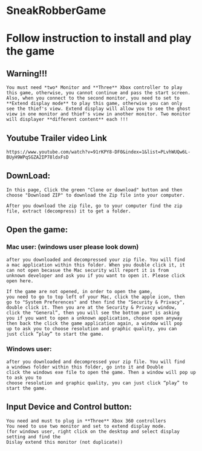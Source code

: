 # SneakRobberGame

# Follow instruction to install and play the game

## Warning!!! 

    You must need *two* Monitor and **Three** Xbox controller to play 
    this game, otherwise, you cannot continue and pass the start screen.
    Also, when you connect to the second monitor, you need to set to 
    **Extend display mode** to play this game, otherwise you can only 
    see the thief's view. Extend display will allow you to see the ghost
    view in one monitor and thief's view in another monitor. Two monitor 
    will displayer **different content** each !!!

## Youtube Trailer video Link
    https://www.youtube.com/watch?v=91rKPY8-DF0&index=1&list=PLvhWUQw6L-BUyH9WPqSGZA2IP78ldxFsD

## DownLoad:

    In this page, Click the green "Clone or download" button and then
    choose "Download ZIP" to download the Zip file into your computer.

    After you download the zip file, go to your computer find the zip
    file, extract (decompress) it to get a folder.

## Open the game:
### Mac user: (windows user please look down)
    after you downloaded and decompressed your zip file. You will find
    a mac application within this folder. When you double click it, it
    can not open becasue the Mac security will report it is from
    unknown developer and ask you if you want to open it. Please click
    open here.

    If the game are not opened, in order to open the game,
    you need to go to top left of your Mac, click the apple icon, then
    go to "System Preferences" and then find the "Security & Privacy",
    double click it. Then you are at the Security & Privacy window,
    click the "General”, then you will see the bottom part is asking
    you if you want to open a unknown application, choose open anyway
    then back the click the game application again, a window will pop
    up to ask you to choose resolution and graphic quality, you can
    just click “play” to start the game.
    
### Windows user:
    after you downloaded and decompressed your zip file. You will find
    a windows folder within this folder, go into it and Double
    click the windows exe file to open the game. Then a window will pop up to ask you to
    choose resolution and graphic quality, you can just click “play” to
    start the game.

## Input Device and Control button:
    You need and must to plug in **Three** Xbox 360 controllers
    You need to use two monitor and set to extend display mode.
    (for windows user, right click on the desktop and select display setting and find the 
    Dislay extend this monitor (not duplicate))











